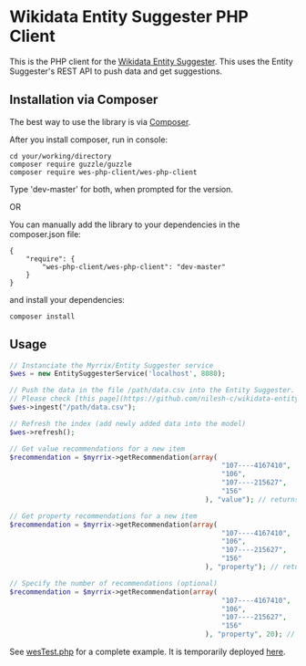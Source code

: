 # Wikidata Entity Suggester PHP Client

This is the PHP client for the [Wikidata Entity Suggester](https://github.com/nilesh-c/wikidata-entity-suggester). This uses the Entity Suggester's REST API to push data and get suggestions.

## Installation via Composer

The best way to use the library is via [Composer](http://getcomposer.org/).

After you install composer, run in console:

```
cd your/working/directory
composer require guzzle/guzzle
composer require wes-php-client/wes-php-client
```

Type 'dev-master' for both, when prompted for the version.

OR

You can manually add the library to your dependencies in the composer.json file:

```
{
    "require": {
        "wes-php-client/wes-php-client": "dev-master"
    }
}
```

and install your dependencies:

```
composer install
```

## Usage

``` php
// Instanciate the Myrrix/Entity Suggester service
$wes = new EntitySuggesterService('localhost', 8080);

// Push the data in the file /path/data.csv into the Entity Suggester.
// Please check [this page](https://github.com/nilesh-c/wikidata-entity-suggester/wiki/CSV-file-explanation) for info on how the data should be structured in the CSV file.
$wes->ingest("/path/data.csv");

// Refresh the index (add newly added data into the model)
$wes->refresh();

// Get value recommendations for a new item
$recommendation = $myrrix->getRecommendation(array(
                                                    "107----4167410",
                                                    "106",
                                                    "107----215627",
                                                    "156"
                                                ), "value"); // returns an array of property-value pairs and strengths (example: [["107----4167410",0.53],["373----Huntsville  Alabama",0.499]])

// Get property recommendations for a new item
$recommendation = $myrrix->getRecommendation(array(
                                                    "107----4167410",
                                                    "106",
                                                    "107----215627",
                                                    "156"
                                                ), "property"); // returns an array of properties and strengths (example: [["25",0.53],["156",0.499]])

// Specify the number of recommendations (optional)
$recommendation = $myrrix->getRecommendation(array(
                                                    "107----4167410",
                                                    "106",
                                                    "107----215627",
                                                    "156"
                                                ), "property", 20); // returns an array of 20 properties with strengths (example: [["25",0.53],["156",0.499]])

```

See [wesTest.php](wesTest.php) for a complete example. It is temporarily deployed [here](173.0.50.123/wesTest.php).
